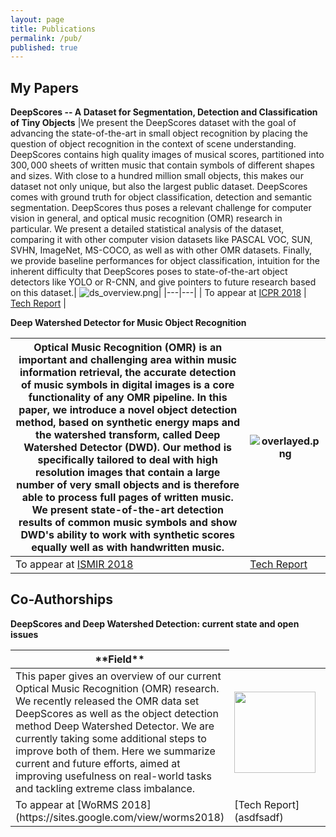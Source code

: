 ```yaml
---
layout: page
title: Publications
permalink: /pub/
published: true
---
```



## My Papers

**DeepScores -- A Dataset for Segmentation, Detection and Classification of Tiny Objects** 
|We present the DeepScores dataset with the goal of advancing the state-of-the-art in small object recognition by placing the question of object recognition in the context of scene understanding. DeepScores contains high quality images of musical scores, partitioned into $300,000$ sheets of written music that contain symbols of different shapes and sizes. With close to a hundred million small objects, this makes our dataset not only unique, but also the largest public dataset. DeepScores comes with ground truth for object classification, detection and semantic segmentation. DeepScores thus poses a relevant challenge for computer vision in general, and optical music recognition (OMR) research in particular. We present a detailed statistical analysis of the dataset, comparing it with other computer vision datasets like PASCAL VOC, SUN, SVHN, ImageNet, MS-COCO, as well as with other OMR datasets. Finally, we provide baseline performances for object classification, intuition for the inherent difficulty that DeepScores poses to state-of-the-art object detectors like YOLO or R-CNN, and give pointers to future research based on this dataset.| ![ds_overview.png]({{site.baseurl}}/ds_overview.png)|
|---|---|
| To appear at [ICPR 2018](http://www.icpr2018.org/)  | [Tech Report](asdfsadf)  |

**Deep Watershed Detector for Music Object Recognition**

|Optical Music Recognition (OMR) is an important and challenging area within music information retrieval, the accurate detection of music symbols in digital images is a core functionality of any OMR pipeline. In this paper, we introduce a novel object detection method, based on synthetic energy maps and the watershed transform, called Deep Watershed Detector (DWD). Our method is specifically tailored to deal with high resolution images that contain a large number of very small objects and is therefore able to process full pages of written music. We present state-of-the-art detection results of common music symbols and show DWD's ability to work with synthetic scores equally well as with handwritten music.| ![overlayed.png]({{site.baseurl}}/overlayed.png)|
|---|---|
| To appear at [ISMIR 2018](http://ismir2018.ircam.fr/)  | [Tech Report](asdfsadf)  |

  

## Co-Authorships
**DeepScores and Deep Watershed Detection: current state and open issues**


<table>
<colgroup>
<col width="60%" />
<col width="40%" />
</colgroup>
<thead>
<tr class="header">
<th markdown="span">**Field**</th>

</tr>
</thead>
<tbody>
<tr>
<td markdown="span">This paper gives an overview of our current Optical Music Recognition (OMR) research. We recently released the OMR data set DeepScores  as well as the object detection method Deep Watershed Detector. We are currently taking some additional steps to improve both of them. Here we summarize current and future efforts, aimed at improving usefulness on real-world tasks and tackling extreme class imbalance.</td>
<td markdown="span"  align="bottom"> <img src="{{site.baseurl}}/scan.png" style="width: 130px">
</td>
</tr>
<tr>
<td markdown="span"> To appear at [WoRMS 2018](https://sites.google.com/view/worms2018)</td>
<td markdown="span"> [Tech Report](asdfsadf)
</td>
</tr>
</tbody>
</table>




